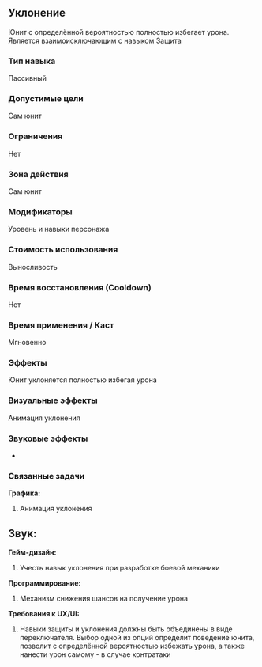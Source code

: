 ## Уклонение

Юнит с определённой вероятностью полностью избегает урона. Является взаимоисключающим с навыком Защита

### Тип навыка

Пассивный

### Допустимые цели

Сам юнит

### Ограничения

Нет

### Зона действия

Сам юнит

### Модификаторы

Уровень и навыки персонажа

### Стоимость использования

Выносливость

### Время восстановления (Cooldown)

Нет

### Время применения / Каст

Мгновенно

### Эффекты

Юнит уклоняется полностью избегая урона

### Визуальные эффекты

Анимация уклонения

### Звуковые эффекты

-

### Связанные задачи

**Графика:**
1. Анимация уклонения

**Звук:**
- 

**Гейм-дизайн:**
1. Учесть навык уклонения при разработке боевой механики

**Программирование:**
1. Механизм снижения шансов на получение урона

**Требования к UX/UI:**
1. Навыки защиты и уклонения должны быть объединены в виде переключателя. Выбор одной из опций определит поведение юнита, позволит с определённой вероятностью избежать урона, а также нанести урон самому - в случае контратаки